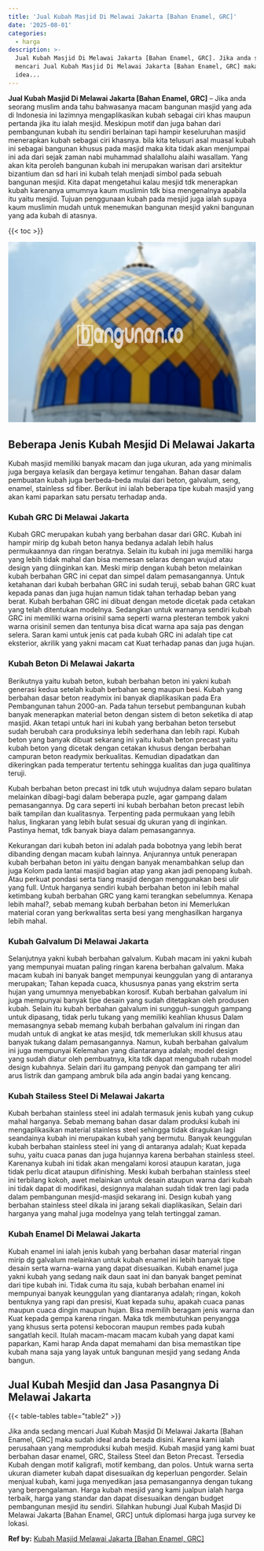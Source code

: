 ```yaml
---
title: 'Jual Kubah Masjid Di Melawai Jakarta [Bahan Enamel, GRC]'
date: '2025-08-01'
categories:
  - harga
description: >-
  Jual Kubah Masjid Di Melawai Jakarta [Bahan Enamel, GRC]. Jika anda sedang
  mencari Jual Kubah Masjid Di Melawai Jakarta [Bahan Enamel, GRC] maka sudah
  idea...
---
```


**Jual Kubah Masjid Di Melawai Jakarta \[Bahan Enamel, GRC\]** – Jika anda seorang muslim anda tahu bahwasanya macam bangunan masjid yang ada di Indonesia ini lazimnya mengaplikasikan kubah sebagai ciri khas maupun pertanda jika itu ialah mesjid. Meskipun motif dan juga bahan dari pembangunan kubah itu sendiri berlainan tapi hampir keseluruhan masjid menerapkan kubah sebagai ciri khasnya. bila kita telusuri asal muasal kubah ini sebagai bangunan khusus pada masjid maka kita tidak akan menjumpai ini ada dari sejak zaman nabi muhammad shalallohu alaihi wasallam. Yang akan kita peroleh bangunan kubah ini merupakan warisan dari arsitektur bizantium dan sd hari ini kubah telah menjadi simbol pada sebuah bangunan mesjid. Kita dapat mengetahui kalau mesjid tdk menerapkan kubah karenanya umumnya kaum muslimin tdk bisa mengenalnya apabila itu yaitu mesjid. Tujuan penggunaan kubah pada mesjid juga ialah supaya kaum muslimin mudah untuk menemukan bangunan mesjid yakni bangunan yang ada kubah di atasnya.

{{< toc >}}

![Jual Kubah Masjid Di Melawai Jakarta [Bahan Enamel, GRC]](/images/jual-kubah-masjid-45.png)

## Beberapa Jenis Kubah Mesjid Di Melawai Jakarta

Kubah masjid memiliki banyak macam dan juga ukuran, ada yang minimalis juga bergaya kelasik dan bergaya ketimur tengahan. Bahan dasar dalam pembuatan kubah juga berbeda-beda mulai dari beton, galvalum, seng, enamel, stainless sd fiber. Berikut ini ialah beberapa tipe kubah masjid yang akan kami paparkan satu persatu terhadap anda.

### Kubah GRC Di Melawai Jakarta

Kubah GRC merupakan kubah yang berbahan dasar dari GRC. Kubah ini hampir mirip dg kubah beton hanya bedanya adalah lebih halus permukaannya dan ringan beratnya. Selain itu kubah ini juga memiliki harga yang lebih tidak mahal dan bisa memesan selaras dengan wujud atau design yang diinginkan kan. Meski mirip dengan kubah beton melainkan kubah berbahan GRC ini cepat dan simpel dalam pemasangannya. Untuk ketahanan dari kubah berbahan GRC ini sudah teruji, sebab bahan GRC kuat kepada panas dan juga hujan namun tidak tahan terhadap beban yang berat. Kubah berbahan GRC ini dibuat dengan metode dicetak pada cetakan yang telah ditentukan modelnya. Sedangkan untuk warnanya sendiri kubah GRC ini memiliki warna orisinil sama seperti warna plesteran tembok yakni warna orisinil semen dan tentunya bisa dicat warna apa saja pas dengan selera. Saran kami untuk jenis cat pada kubah GRC ini adalah tipe cat eksterior, akrilik yang yakni macam cat Kuat terhadap panas dan juga hujan.

### Kubah Beton Di Melawai Jakarta

Berikutnya yaitu kubah beton, kubah berbahan beton ini yakni kubah generasi kedua setelah kubah berbahan seng maupun besi. Kubah yang berbahan dasar beton readymix ini banyak diaplikasikan pada Era Pembangunan tahun 2000-an. Pada tahun tersebut pembangunan kubah banyak menerapkan material beton dengan sistem di beton seketika di atap masjid. Akan tetapi untuk hari ini kubah yang berbahan beton tersebut sudah berubah cara produksinya lebih sederhana dan lebih rapi. Kubah beton yang banyak dibuat sekarang ini yaitu kubah beton precast yaitu kubah beton yang dicetak dengan cetakan khusus dengan berbahan campuran beton readymix berkualitas. Kemudian dipadatkan dan dikeringkan pada temperatur tertentu sehingga kualitas dan juga qualitinya teruji.

Kubah berbahan beton precast ini tdk utuh wujudnya dalam separo bulatan melainkan dibagi-bagi dalam beberapa puzle, agar gampang dalam pemasangannya. Dg cara seperti ini kubah berbahan beton precast lebih baik tampilan dan kualitasnya. Terpenting pada permukaan yang lebih halus, lingkaran yang lebih bulat sesuai dg ukuran yang di inginkan. Pastinya hemat, tdk banyak biaya dalam pemasangannya.

Kekurangan dari kubah beton ini adalah pada bobotnya yang lebih berat dibanding dengan macam kubah lainnya. Anjurannya untuk penerapan kubah berbahan beton ini yaitu dengan banyak menambahkan selup dan juga Kolom pada lantai masjid bagian atap yang akan jadi penopang kubah. Atau perkuat pondasi serta tiang masjid dengan menggunakan besi ulir yang full. Untuk harganya sendiri kubah berbahan beton ini lebih mahal ketimbang kubah berbahan GRC yang kami terangkan sebelumnya. Kenapa lebih mahal?, sebab memang kubah berbahan beton ini Memerlukan material coran yang berkwalitas serta besi yang menghasilkan harganya lebih mahal.

### Kubah Galvalum Di Melawai Jakarta

Selanjutnya yakni kubah berbahan galvalum. Kubah macam ini yakni kubah yang mempunyai muatan paling ringan karena berbahan galvalum. Maka macam kubah ini banyak banget mempunyai keunggulan yang di antaranya merupakan; Tahan kepada cuaca, khususnya panas yang ekstrim serta hujan yang umumnya menyebabkan korosif. Kubah berbahan galvalum ini juga mempunyai banyak tipe desain yang sudah ditetapkan oleh produsen kubah. Selain itu kubah berbahan galvalum ini sungguh-sungguh gampang untuk dipasang, tidak perlu tukang yang memiliki keahlian khusus Dalam memasangnya sebab memang kubah berbahan galvalum ini ringan dan mudah untuk di angkat ke atas mesjid, tdk memerlukan skill khusus atau banyak tukang dalam pemasangannya. Namun, kubah berbahan galvalum ini juga mempunyai Kelemahan yang diantaranya adalah; model design yang sudah diatur oleh pembuatnya, kita tdk dapat mengubah rubah model design kubahnya. Selain dari itu gampang penyok dan gampang ter aliri arus listrik dan gampang ambruk bila ada angin badai yang kencang.

### Kubah Stailess Steel Di Melawai Jakarta

Kubah berbahan stainless steel ini adalah termasuk jenis kubah yang cukup mahal harganya. Sebab memang bahan dasar dalam produksi kubah ini mengaplikasikan material stainless steel sehingga tidak diragukan lagi seandainya kubah ini merupakan kubah yang bermutu. Banyak keunggulan kubah berbahan stainless steel ini yang di antaranya adalah; Kuat kepada suhu, yaitu cuaca panas dan juga hujannya karena berbahan stainless steel. Karenanya kubah ini tidak akan mengalami korosi ataupun karatan, juga tidak perlu dicat ataupun difinishing. Meski kubah berbahan stainless steel ini terbilang kokoh, awet melainkan untuk desain ataupun warna dari kubah ini tidak dapat di modifikasi, designnya malahan sudah tidak tren lagi pada dalam pembangunan mesjid-masjid sekarang ini. Design kubah yang berbahan stainless steel dikala ini jarang sekali diaplikasikan, Selain dari harganya yang mahal juga modelnya yang telah tertinggal zaman.

### Kubah Enamel Di Melawai Jakarta

Kubah enamel ini ialah jenis kubah yang berbahan dasar material ringan mirip dg galvalum melainkan untuk kubah enamel ini lebih banyak tipe desain serta warna-warna yang dapat disesuaikan. Kubah enamel juga yakni kubah yang sedang naik daun saat ini dan banyak banget peminat dari tipe kubah ini. Tidak cuma itu saja, kubah berbahan enamel ini mempunyai banyak keunggulan yang diantaranya adalah; ringan, kokoh bentuknya yang rapi dan presisi, Kuat kepada suhu, apakah cuaca panas maupun cuaca dingin maupun hujan. Bisa memilih beragam jenis warna dan Kuat kepada gempa karena ringan. Maka tdk membutuhkan penyangga yang khusus serta potensi kebocoran maupun rembes pada kubah sangatlah kecil. Itulah macam-macam macam kubah yang dapat kami paparkan, Kami harap Anda dapat memahami dan bisa memastikan tipe kubah mana saja yang layak untuk bangunan mesjid yang sedang Anda bangun.

## Jual Kubah Mesjid dan Jasa Pasangnya Di Melawai Jakarta

{{< table-tables table="table2" >}}

Jika anda sedang mencari Jual Kubah Masjid Di Melawai Jakarta \[Bahan Enamel, GRC\] maka sudah ideal anda berada disini. Karena kami ialah perusahaan yang memproduksi kubah mesjid. Kubah masjid yang kami buat berbahan dasar enamel, GRC, Stailess Steel dan Beton Precast. Tersedia Kubah dengan motif kaligrafi, motif kembang, dan polos. Untuk warna serta ukuran diameter kubah dapat disesuaikan dg keperluan pengorder. Selain menjual kubah, kami juga menyedikan jasa pemasangannya dengan tukang yang berpengalaman. Harga kubah mesjid yang kami jualpun ialah harga terbaik, harga yang standar dan dapat disesuaikan dengan budget pembangunan mesjid itu sendiri. Silahkan hubungi Jual Kubah Masjid Di Melawai Jakarta \[Bahan Enamel, GRC\] untuk diplomasi harga juga survey ke lokasi.

**Ref by:** [Kubah Masjid Melawai Jakarta [Bahan Enamel, GRC]](https://id.wikipedia.org/wiki/Kubah)
